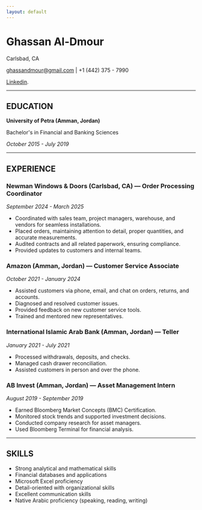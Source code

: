```yaml
---
layout: default
---
```






# Ghassan Al-Dmour

Carlsbad, CA

ghassandmour@gmail.com | +1 (442) 375 - 7990

[Linkedin](https://www.linkedin.com/in/ghassan-al-dmour-97b096315/).

----

## EDUCATION
**University of Petra (Amman, Jordan)**

Bachelor's in Financial and Banking Sciences

*October 2015 - July 2019*

---

## EXPERIENCE


### Newman Windows & Doors (Carlsbad, CA) — Order Processing Coordinator
*September 2024 - March 2025*

- Coordinated with sales team, project managers, warehouse, and vendors for seamless installations.
- Placed orders, maintaining attention to detail, proper quantities, and accurate measurements.
- Audited contracts and all related paperwork, ensuring compliance.
- Provided updates to customers and internal teams.

### Amazon (Amman, Jordan) — Customer Service Associate        
 *October 2021 - January 2024*
 - Assisted customers via phone, email, and chat on orders, returns, and accounts.
- Diagnosed and resolved customer issues.
 - Provided feedback on new customer service tools.
 - Trained and mentored new representatives.

### International Islamic Arab Bank (Amman, Jordan) — Teller  
*January 2021 - July 2021*

- Processed withdrawals, deposits, and checks.
- Managed cash drawer reconciliation.
- Assisted customers in person and over the phone.

### AB Invest (Amman, Jordan) — Asset Management Intern        
*August 2019 - September 2019*

- Earned Bloomberg Market Concepts (BMC) Certification.
- Monitored stock trends and supported investment decisions.
- Conducted company research for asset managers.
- Used Bloomberg Terminal for financial analysis.     

---

## SKILLS

- Strong analytical and mathematical skills
- Financial databases and applications
- Microsoft Excel proficiency
- Detail-oriented with organizational skills
- Excellent communication skills
- Native Arabic proficiency (speaking,
reading, writing)

